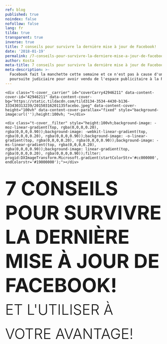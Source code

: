 ```yaml
---
ref: blog
published: true
noindex: false
nofollow: false
lang: fr
tilda: true
transparent: true
inverse: true
title: 7 conseils pour survivre la dernière mise à jour de Facebook!
date: '2018-01-19'
permalink: /7-conseils-pour-survivre-la-derniere-mise-a-jour-de-facebook/
author: Kosta
meta-title: 7 conseils pour survivre la dernière mise à jour de Facebook!
meta-description: >-
  Facebook fait la manchette cette semaine et ce n'est pas à cause d'une
  poursuite judiciaire pour avoir vendu de l'espace publicitaire à la Russie.
---
```

<!--allrecords-->
<div id="allrecords" class="t-records" data-hook="blocks-collection-content-node" data-tilda-project-id="56887" data-tilda-page-id="2198618" data-tilda-formskey="3456bc1d42b6e0b4ba4a29862ed779d7">

<div id="rec42946211" class="r t-rec" style=" " data-animationappear="off" data-record-type="274">
<!-- t255 -->
<!-- cover -->
	




<div class="t-cover" id="recorddiv42946211" bgimgfield="img" style="height:100vh; background-image:url('https://static.tildacdn.com/tild3134-3534-4430-b136-333430313239/-/resize/20x/20150316201135facebo.jpeg');">

	<div class="t-cover__carrier" id="coverCarry42946211" data-content-cover-id="42946211" data-content-cover-bg="https://static.tildacdn.com/tild3134-3534-4430-b136-333430313239/20150316201135facebo.jpeg" data-content-cover-height="100vh" data-content-cover-parallax="fixed" style="background-image:url('');height:100vh; "></div>
      
    <div class="t-cover__filter" style="height:100vh;background-image: -moz-linear-gradient(top, rgba(0,0,0,0.20), rgba(0,0,0,0.90));background-image: -webkit-linear-gradient(top, rgba(0,0,0,0.20), rgba(0,0,0,0.90));background-image: -o-linear-gradient(top, rgba(0,0,0,0.20), rgba(0,0,0,0.90));background-image: -ms-linear-gradient(top, rgba(0,0,0,0.20), rgba(0,0,0,0.90));background-image: linear-gradient(top, rgba(0,0,0,0.20), rgba(0,0,0,0.90));filter: progid:DXImageTransform.Microsoft.gradient(startColorStr='#cc000000', endColorstr='#19000000');"></div>
  <div class="t255">
  <div class="t-container">
    <div class="t-width t-width_10 t255__mainblock">
        <div class="t-cover__wrapper t-valign_middle" style="height:100vh;"> 
          <div class="t255__wrapper" data-hook-content="covercontent">
                        <h1 class="t255__title t-title t-title_sm t-uppercase t-animate" data-animate-style="fadeinup" data-animate-group="yes" data-animate-order="1" style="text-transform:uppercase;" field="title"><div style="font-size:72px;line-height:78px;" data-customstyle="yes"><span style="font-size: 62px;"><span data-redactor-style="font-weight: 700;" style="font-weight: 700;">7 conseils pour survivre la dernière mise à jour de Facebook!<br></span></span><span style="font-size: 46px;"><span style="font-weight: 300;" data-redactor-style="font-weight: 300;">Et l'utiliser à votre avantage!<br><br></span></span></div></h1>            <span class="space"></span>
          </div>
        </div>
        <div class="t255__userblock">
          <div class="t255__userblock-img t-bgimg t-animate" data-animate-style="fadeinup" data-animate-group="yes" data-animate-order="3" data-animate-delay="0.3" imgfield="img2" data-original="https://static.tildacdn.com/tild3266-6464-4637-b136-613030376236/TTBAGroupTeamKosta.jpg" style="background-image: url('https://static.tildacdn.com/tild3266-6464-4637-b136-613030376236/-/resize/20x/TTBAGroupTeamKosta.jpg');"></div>          <div class="t255__userblock-descr t-descr t-descr_xxs t-animate" data-animate-style="fadeinup" data-animate-group="yes" data-animate-order="4" data-animate-delay="0.3" field="title2">Par <strong>Konstantin Kostychuk</strong><strong><br>Fondateur &amp; PDG chez  Groupe TTBA </strong><strong></strong></div>          <div class="t255__userblock-date t-descr t-descr_xxs t-animate" data-animate-style="fadeinup" data-animate-group="yes" data-animate-order="5" data-animate-delay="0.3" field="descr2">18 Janvier 2018</div>        </div>
    </div>
  </div>
  </div>
  

</div>
    
</div>


<div id="rec42946212" class="r t-rec t-rec_pt_0 t-rec_pb_0" style="padding-top:0px;padding-bottom:0px; " data-animationappear="off" data-record-type="449">

<!-- T381 -->
<div id="nav42946212marker"></div>
<div id="nav42946212" class="t449   " data-navmarker="nav42946212marker" data-appearoffset="" data-hideoffset="">
    <div class="t449__wrapper ">
      <script type="text/javascript" src="//yastatic.net/share2/share.js" charset="utf-8"></script>
      <div class="t449__share_buttons ya-share2" data-direction="vertical" data-yasharel10n="en" data-services="facebook,twitter"></div>         
    </div>
</div>

</div>


<div id="rec42946213" class="r t-rec t-rec_pt_45 t-rec_pb_30" style="padding-top:45px;padding-bottom:30px;background-color:#ededed; " data-record-type="127" data-bg-color="#ededed">
<!-- T119 -->
<div class="t119">
	<div class="t-container ">
	  	<div class="t-col t-col_8 t-prefix_2">
			<div class="t119__preface t-descr t-opacity_70" style="opacity:0.70;" field="text"><div style="font-size:30px;text-align:left;" data-customstyle="yes"><strong></strong><strong>Hé oui!</strong> Facebook fait la manchette encore cette semaine!<br><br>Cette fois-ci, ce n'est pas à cause d'une poursuite judiciaire  pour du  <em>revenge porn</em> en Irlande, ou pour avoir vendu de l'espace publicitaire sur la lune à la Russie.<br><br>Cette fois-ci c'est entre Facebook et les propriétaires d'entreprises. <br></div></div>
		</div>
	</div>
</div>
</div>


<div id="rec42946214" class="r t-rec t-rec_pt_90 t-rec_pb_75" style="padding-top:90px;padding-bottom:75px; " data-record-type="223">
<!-- T195 -->
<div class="t195">
  <div class="t-container">
                
      <div class="t-col t-col_5 t-prefix_1">
        <div class="t195__text t-text t-text_md t-animate" data-animate-style="fadeinleft" data-animate-group="yes" data-animate-order="1" field="text"><div style="font-size:18px;" data-customstyle="yes">Suite à la déclaration à la presse du VP du Fil d'Actualité Adam Mosseri, ainsi qu'à la publication de Mark Zuckerberg lui-même, les utilisateurs Facebook verront <strong></strong><strong>"</strong><u><strong data-redactor-tag="strong">moins de contenu promotionnel de la part des compagnies et des marques".</strong></u> L'algorithme priorisera plutôt les publications qui "<strong>engendrent des conversations et les interactions entre les utilisateurs" </strong>et par utilisateurs, on parle évidement de la famille et les amis. <br><br> <span style="font-size: 26px;">Suite à cette annonce, la fortune de Mark Zuckerberg a pris un coup de 3.3 Millards de dollars.</span><br></div></div>
      </div>
          <div class="t-col t-col_6  t195__imgsection" itemscope="" itemtype="http://schema.org/ImageObject"><meta itemprop="image" content="https://static.tildacdn.com/tild3062-3066-4338-b639-396436643666/zuckerberg.jpg">        <img class="t195__img t-img t-animate" data-animate-style="fadeinright" data-animate-group="yes" data-animate-order="2" data-animate-delay="0.5" data-tu-max-width="1200" data-tu-max-height="1200" src="https://static.tildacdn.com/tild3062-3066-4338-b639-396436643666/-/empty/zuckerberg.jpg" data-original="https://static.tildacdn.com/tild3062-3066-4338-b639-396436643666/zuckerberg.jpg" imgfield="img"><br>        <div class="t195__sectitle t-descr" field="imgtitle" itemprop="name"></div>
        <div class="t195__secdescr t-descr" field="imgdescr" itemprop="description"></div>
      </div>
      </div>
</div>
</div>


<div id="rec42946215" class="r t-rec t-rec_pt_0 t-rec_pb_30" style="padding-top:0px;padding-bottom:30px; " data-record-type="30">
<!-- T015 -->
<div class="t015">
  <div class="t-container t-align_center">
    <div class="t-col t-col_10 t-prefix_1">
            <div class="t015__title t-title t-title_lg" field="title" style="">Pourquoi? <br></div>      <div class="t015__descr t-descr t-descr_xl" field="descr" style="">Parce que cette décision <u>réduira le temps que les utilisateurs passeront sur Facebook</u>. C'est un virage à 180 degrés par rapport aux efforts précédents de garder les gens <em>scotchés</em><br>à leurs écrans, par exemple l'astucieuse fonction <em>auto-play </em>des vidéos du fils d'actualité. <br></div>    </div>
  </div>
</div>
</div>


<div id="rec42946216" class="r t-rec t-rec_pt_60 t-rec_pb_60" style="padding-top:60px;padding-bottom:60px; " data-record-type="106">
<!-- T004 -->
<div class="t004">
	<div class="t-container ">
	  	<div class="t-col t-col_8 t-prefix_2">
			<h2 field="text" class="t-text t-text_md  "><div style="text-align:left;" data-customstyle="yes"><span style="font-size: 40px;">Comment ce changement affecte les entreprises?</span> <br><br> <strong>1. </strong>Cette mise à jour <strong>n'affectera pas l'algorithme publicitaire </strong>(pour l'instant), mais la portée naturelle des pages qui ne génèrent pas d'interaction chutera considérablement.  <br><br> <strong>2. </strong>Étant donné que la portée naturelle des publications des entreprises diminuera, ces dernières devront se tourner vers la publicité afin de se tailler une place devant leur auditoire cible. Le résultat? Des <strong>coûts par clic et par impression plus élevés!</strong><br><br> <strong>3. </strong>Les espaces publicitaires disponibles diminuent, le prix des publicités augmente et la porté tombe à son niveau le plus bas, les véritables gagnants dans cette situation seront <strong>les influenceurs.</strong><br><br><strong><span data-redactor-tag="span" style="font-size: 26px;">POURQUOI?</span></strong><br><br>Parce qu'ils ont un <strong>auditoire fidèle</strong> qui interagit continuellement et en grand nombre avec leurs publications. Après cette mise à jour, ces pages rayonneront <strong>au détriment des pages avec du contenu peu interactif</strong>. <br><br>Bien entendu, les influenceurs ne seront pas totalement indemnisés. Au bout du compte, influenceur ou non, vous êtes à la merci de la plateforme que vous utilisez pour communiquer avec votre auditoire. Le sort des influenceurs reste entre les mains de Facebook. <br></div></h2>
		</div>
	</div>
</div>
</div>


<div id="rec42946217" class="r t-rec t-rec_pt_0 t-rec_pb_0" style="padding-top:0px;padding-bottom:0px; " data-record-type="179">
<!-- cover -->
	




<div class="t-cover" id="recorddiv42946217" bgimgfield="img" style="height:90vh; background-image:url('https://static.tildacdn.com/tild6364-3361-4166-a235-396532396163/-/resize/20x/androidpitfacebookme.JPG');">

	<div class="t-cover__carrier" id="coverCarry42946217" data-content-cover-id="42946217" data-content-cover-bg="https://static.tildacdn.com/tild6364-3361-4166-a235-396532396163/androidpitfacebookme.JPG" data-content-cover-height="90vh" data-content-cover-parallax="fixed" style="background-image:url('');height:90vh; "></div>
      
    <div class="t-cover__filter" style="height:90vh;background-image: -moz-linear-gradient(top, rgba(0,0,0,0.70), rgba(0,0,0,0.60));background-image: -webkit-linear-gradient(top, rgba(0,0,0,0.70), rgba(0,0,0,0.60));background-image: -o-linear-gradient(top, rgba(0,0,0,0.70), rgba(0,0,0,0.60));background-image: -ms-linear-gradient(top, rgba(0,0,0,0.70), rgba(0,0,0,0.60));background-image: linear-gradient(top, rgba(0,0,0,0.70), rgba(0,0,0,0.60));filter: progid:DXImageTransform.Microsoft.gradient(startColorStr='#4c000000', endColorstr='#66000000');"></div>

<!-- T164 -->
<div class="t164">
	<div class="t-container">
		<div class="t-cover__wrapper t-valign_middle" style="height:90vh;">      
          <div class="t-col t-col_8 t-prefix_2 t-align_left">
            <div data-hook-content="covercontent">
            <div class="t164__wrapper">
	          	          	          <h2 class="t164__descr t-descr t-descr_xxxl" field="descr"><div style="font-size:52px;" data-customstyle="yes">Comment réagir à ce changement?<br></div></h2>	          <div class="t164__text t-text t-text_md" field="text"><div style="font-size:22px;" data-customstyle="yes">Les agences et les marques devront retrousser leurs manches et s'adapter (encore une fois).<br><br><strong>1. Ciblez votre auditoire avec un contenu captivant.</strong> Bien comprendre votre client et produire un contenu destiné à des différents segments de votre audience n'a jamais été plus important. Si le contenu était roi, après cette mise-à-jour il est empereur. <br><br> <strong>2. Utilisez les Vidéos en Direct.</strong> Ils produisent jusqu'à 6 fois plus d'interactions que les vidéos réguliers. Utilisez-les! Il s'agit du moyen le plus facile et rapide pour générer un plus grand engagement sur votre page. <br><br> <strong>3. Devenez un pro en publicité Facebook.</strong> La compétition deviendra de plus en plus féroce et les coûts plus élevés. Le seul moyen de tailler sa place dans l'espace publicitaire Facebook sera d'avoir les meilleures publicités sur le marché. <br><br> <strong>4. Bâtissez votre liste d'abonnés Messenger. </strong>Ceci doit devenir une priorité. Si vous ne savez pas ce que c'est, <em>Googlez</em> "Manychat", créez vous un compte gratuitement et faites le tour de cette application. Si le taux d'ouverture de courriels est à 22%, messenger chat vous donne un taux de <u>plus de 85%.</u><br><br> <strong>5. Les Groupes Facebook sont les nouveaux Vidéos en Direct. </strong> Facebook met beaucoup d'effort afin que les marques utilisent les Groupes. Il s'agit de mini-communautés de personnes ayant les mêmes intérêts pour une marque, une personnalité publique ou une activité. Si Facebook en parle, vous devez porter attention. <br><br> <strong>6. Arrêtez les "click-baits".</strong> Les publications qui demandent aux utilisateurs  "d'aimer pour oui et commenter pour non" ne fonctionneront graduellement plus et les pages qui utilisent ces tactiques en verront leur portée organique diminuer considérablement. <br><br><strong>7. Utilisez les influenceurs. </strong>Cette industrie a considérablement et rapidement grandie en importance ces dernières années. Les influenceurs qui étaient payés 500$ pour une publication peuvent désormais recevoir de 25 000$ à 250 000$ pour une seule collaboration! La nouvelle mise-à-jour augmente le retour sur investissement que vous faites en influenceurs, si vous êtes prêts à payer le prix!</div></div>            </div>
            </div>
          </div>
		</div>
	</div>
</div>

  

</div>
    
</div>


<div id="rec42946218" class="r t-rec t-rec_pt_105 t-rec_pb_90" style="padding-top:105px;padding-bottom:90px;background-color:#f5f5f5; " data-animationappear="off" data-record-type="409" data-bg-color="#f5f5f5">
<!-- t409 -->

<div class="t409">
  <div class="t-container">
            <div class="t409__textwrapper t409__flexcolumn t-col t-col_5 t-prefix_1 t-align_left t409__valign_middle">
      <div class="t409__uptitle t-uptitle t-uptitle_md" field="subtitle">pour conclure</div>      <div class="t409__title t-heading t-heading_lg" field="title">En gros, ça veut dire quoi?</div>      <div class="t409__descr t-descr t-descr_sm" field="descr">Au bout du compte, cette nouvelle mise à jour, comme toutes les précédentes, filtrera les annonceurs et les marques de sorte que ceux qui n'investissent pas les ressources nécessaires pour créer du contenu interactif perdront énormément de terrain face à ceux qui prennent le temps d'être créatif et versatile. <br><br>Le client, l'utilisateur et le consommateur ont toujours mené la danse et, suite à cette mise à jour, continueront de le faire. Zuckerberg veut démontrer au monde entier que l'essence même de sa plateforme est dédiée a l'utilisateur et ses proches et non à l'annonceur.  <br><br>Ce qui est certain, c'est que les entreprises devront s'asseoir et repenser à leur stratégie sur Facebook en 2018.<br></div>          
    </div>
        <div class="t409__imgwrapper t409__flexcolumn t-col t-col_1 ">
      <img class="t409__img t-img" src="https://static.tildacdn.com/tild6539-6364-4738-a564-643864383437/-/empty/laptop.png" data-original="https://static.tildacdn.com/tild6539-6364-4738-a564-643864383437/laptop.png" style="max-height: 550px;" imgfield="img">    </div>
          </div>
</div>

</div>


<div id="rec42946219" class="r t-rec t-rec_pt_45 t-rec_pb_45" style="padding-top:45px;padding-bottom:45px; " data-record-type="127">
<!-- T119 -->
<div class="t119">
	<div class="t-container ">
	  	<div class="t-col t-col_8 t-prefix_2">
			<div class="t119__preface t-descr t-opacity_70" style="opacity:0.70;" field="text"><div style="font-size:24px;text-align:left;" data-customstyle="yes">Pour reprendre les mots de notre cher Mark, les recherches démontrent que "lorsqu'on utilise les réseaux sociaux pour garder contact avec les personnes qui nous tiennent à coeur, la plateforme peut être bénéfique pour notre bien-être". Après plusieurs années d'effort pour nous rapprocher de nos écrans, Facebook tente finalement de nous rapprocher de ceux qu'on aime. &lt;3<br><br>Je me demande toutefois si cette déclaration a quelque chose à voir avec le fait que le Congrès Américain s'apprêtait à "griller" Alphabet, Facebook et twitter <strong>"pour le contenu terroriste sur leur plateforme"</strong> ;)</div></div>
		</div>
	</div>
</div>
</div>


<div id="rec42946220" class="r t-rec t-rec_pt_60 t-rec_pb_15" style="padding-top:60px;padding-bottom:15px;background-color:#ffffff; " data-record-type="184" data-bg-color="#ffffff">
<!-- T169 -->
<div class="t169">
  <div class="t-container_100">
    <div class="t-row">
      <div class="t-col_100">
        <div class="t169__text t-title" field="text"><div style="font-size:30px;line-height:40px;text-align:center;color:#444444;" data-customstyle="yes"><span style="font-weight: 300;">J'espère que cet article vous a plu et qu'il vous aidera dans vos futures démarches. Si vous avez des questions, commentaires positifs ou négatifs, n'hésitez pas à me contacter à <span style="color: rgb(104, 97, 238);" data-redactor-style="color: rgb(104, 97, 238);">kosta@ttbagroup.com</span> <br> <br>Bonne chance! </span><br></div></div>
      </div>
    </div>
  </div>
</div>
</div>


<div id="rec42946221" class="r t-rec" style=" " data-animationappear="off" data-record-type="330">

<style>
#rec42946221 input::-webkit-input-placeholder {color:#000000; opacity: 0.5;}
#rec42946221 input::-moz-placeholder          {color:#000000; opacity: 0.5;}
#rec42946221 input:-moz-placeholder           {color:#000000; opacity: 0.5;}
#rec42946221 input:-ms-input-placeholder      {color:#000000; opacity: 0.5;}          
#rec42946221 textarea::-webkit-input-placeholder {color:#000000; opacity: 0.5;}
#rec42946221 textarea::-moz-placeholder          {color:#000000; opacity: 0.5;}
#rec42946221 textarea:-moz-placeholder           {color:#000000; opacity: 0.5;}
#rec42946221 textarea:-ms-input-placeholder      {color:#000000; opacity: 0.5;}                    
</style>
<div class="t330">
  <div class="t-popup" data-tooltip-hook="#GrowMyBusiness">
    <div class="t-popup__close">
      <div class="t-popup__close-wrapper">
      <svg class="t-popup__close-icon" width="23px" height="23px" viewBox="0 0 23 23" version="1.1" xmlns="http://www.w3.org/2000/svg" xmlns:xlink="http://www.w3.org/1999/xlink">
        <g stroke="none" stroke-width="1" fill="#fff" fill-rule="evenodd">
          <rect transform="translate(11.313708, 11.313708) rotate(-45.000000) translate(-11.313708, -11.313708) " x="10.3137085" y="-3.6862915" width="2" height="30"></rect>
          <rect transform="translate(11.313708, 11.313708) rotate(-315.000000) translate(-11.313708, -11.313708) " x="10.3137085" y="-3.6862915" width="2" height="30"></rect>
        </g>
      </svg>
      </div>  
    </div>
    <div class="t-popup__container t-width t-width_6">
        <img class="t330__img t-img" src="https://static.tildacdn.com/tild6632-6531-4531-a564-626639616530/-/empty/ttba_moto.jpg" data-original="https://static.tildacdn.com/tild6632-6531-4531-a564-626639616530/ttba_moto.jpg" imgfield="img">        <div class="t330__wrapper t-align_center" style=";">
          <div class="t330__title t-title t-title_xxs"><div style="font-size:16px;" data-customstyle="yes"><span style="font-weight: 400;">We always respond in less than 4 hours.<br><br></span></div></div>                    <form id="form42946221" name="form42946221" role="form" action="https://forms.tildacdn.com/procces/" method="POST" data-formactiontype="2" data-inputbox=".t330__blockinput" data-success-url="https://ttbagroup.com/en/request-submitted" class="js-form-proccess " data-tilda-captchakey="">                                        
                                                                  <input type="hidden" name="formservices[]" value="67787a8c45c4f24353fc05cdd55eaa8d" class="js-formaction-services">
                                                      
                                                                                  <div>
                          <div class="js-successbox t330__blockinput-success t-text t-text_xs" style="display:none;">
                                                            Thank You! Your request has been submitted.
                                                      </div>                
                        </div>
                        <div class="t330__input-wrapper">
                                                                              <div class="t330__blockinput">
                              <input type="text" name="email" class="t330__input t-input js-tilda-rule " value="" placeholder="Your Name" onfocus="this.placeholder = ''" onblur="this.placeholder = 'Your Name'" data-tilda-req="1" data-tilda-rule="email" style="color:#000000; border:1px solid #c9c9c9; background-color:#ffffff; border-radius: 5px; -moz-border-radius: 5px; -webkit-border-radius: 5px;">
                          </div>
                                                                                                        <div class="t330__blockinput">
                              <input type="text" name="name" class="t330__input t-input js-tilda-rule " value="" placeholder="Your Email" onfocus="this.placeholder = ''" onblur="this.placeholder = 'Your Email'" data-tilda-req="1" data-tilda-rule="none" style="color:#000000; border:1px solid #c9c9c9; background-color:#ffffff; border-radius: 5px; -moz-border-radius: 5px; -webkit-border-radius: 5px;">
                          </div>                
                                                                                                        <div class="t330__blockinput">
                              <input type="text" name="phone" class="t330__input t-input js-tilda-rule " value="" placeholder="Your Phone Number" onfocus="this.placeholder = ''" onblur="this.placeholder = 'Your Phone Number'" data-tilda-req="1" data-tilda-rule="phone" style="color:#000000; border:1px solid #c9c9c9; background-color:#ffffff; border-radius: 5px; -moz-border-radius: 5px; -webkit-border-radius: 5px;">
                          </div>                                
                                                      
                          
                                                      
                                                                              <div class="t330__blockinput">
                              <textarea name="Whatdoyouwanttodiscuss" class="t330__input t-input js-tilda-rule " placeholder="What do you want to discuss?" onfocus="this.placeholder = ''" onblur="this.placeholder = 'What do you want to discuss?'" style="color:#000000; border:1px solid #c9c9c9; background-color:#ffffff; border-radius: 5px; -moz-border-radius: 5px; -webkit-border-radius: 5px;height:68px" rows="2"></textarea>
                          </div>
                                                    <div class="js-errorbox-all t330__blockinput-errorbox" style="display:none;">
                              <div class="t330__blockinput-errors-text t-text t-text_xs">
                                  <p class="t330__blockinput-errors-item js-rule-error js-rule-error-all"></p>
                        		<p class="t330__blockinput-errors-item js-rule-error js-rule-error-req">Required field</p>
                        		<p class="t330__blockinput-errors-item js-rule-error js-rule-error-email">Please correct e-mail address</p>
                        		<p class="t330__blockinput-errors-item js-rule-error js-rule-error-name">Name Wrong. Correct please</p>
                        		<p class="t330__blockinput-errors-item js-rule-error js-rule-error-phone">Please correct phone number</p>
                        		<p class="t330__blockinput-errors-item js-rule-error js-rule-error-string">Please enter letter, number or punctuation symbols.</p>
                              </div>
                          </div>
                            
                          <div class="t330__blockbutton">
                              <button type="submit" class="t330__submit t-submit" style="color:#ffffff;background-color:#ed4b3a;border-radius:5px; -moz-border-radius:5px; -webkit-border-radius:5px;">SEND</button>                          </div>
                         </div> 
          </form>                          
        </div>
      </div>
    </div>
</div>
                            
<style>
@media screen and (max-width: 560px) {
  #rec42946221 .t-popup__container {
    background-color: #fff !important;
  }
}
</style>                            

<script type="text/javascript">
$(document).ready(function(){
  setTimeout(function(){
    t330_initPopup('42946221');
  }, 500);
});
</script>  

                          
</div>


<div id="rec42946222" class="r t-rec t-rec_pt_45 t-rec_pb_45" style="padding-top:45px;padding-bottom:45px; " data-record-type="132">
<div class="t-container_100">
	<div style="position: relative; right: 50%; float: right;">
		<div style="position: relative; z-index: 1; right: -50%;">
			<div style="display: table;">
			<div style="display:table-row; width:auto; clear:both;">
			
						<div id="fb-root"></div>
			
			<script>(function(d, s, id) {
			  var js, fjs = d.getElementsByTagName(s)[0];
			  if (d.getElementById(id)) return;
			  js = d.createElement(s); js.id = id;
			  js.src = "//connect.facebook.net/en_En/sdk.js#xfbml=1&appId=257953674358265&version=v2.0";
			  fjs.parentNode.insertBefore(js, fjs);
			}(document, 'script', 'facebook-jssdk'));</script>
						
						
						<div style="border:0px solid;height:25px; float:left; display:table-column; padding-left:10px; padding-top:4px;">
			<div class="fb-like" data-layout="button_count" data-action="like" data-show-faces="false" data-share="false"></div>
			</div>
			              
						<div style="border:0px solid;height:25px; float:left; display:table-column; padding-left:10px; padding-top:4px;">
			<div class="fb-share-button" data-type="button_count"></div>
			</div>
									
			
			              
            
						<div style="float:left; width:80px; display:table-column; height:25px; border:0px solid; padding-left:10px; padding-top:4px;">
			<a href="https://twitter.com/share" class="twitter-share-button" data-text="7 conseils pour survivre la dernière mise à jour de Facebook!">Tweet</a>
			<script>!function(d,s,id){var js,fjs=d.getElementsByTagName(s)[0],p=/^http:/.test(d.location)?'http':'https';if(!d.getElementById(id)){js=d.createElement(s);js.id=id;js.src=p+'://platform.twitter.com/widgets.js';fjs.parentNode.insertBefore(js,fjs);}}(document, 'script', 'twitter-wjs');</script>
			</div>
			              
			</div>
			</div>
		</div>
	</div>
</div>  
</div>


<div id="rec42946223" class="r t-rec t-rec_pt_0 t-rec_pb_0" style="padding-top:0px;padding-bottom:0px; " data-animationappear="off" data-record-type="307">
<!-- t278 -->
<!-- cover -->
	




<div class="t-cover" id="recorddiv42946223" bgimgfield="img" style="height:100vh; background-image:url('https://static.tildacdn.com/tild6432-6139-4635-a466-633539363738/-/resize/20x/mtlcityview.jpg');">

	<div class="t-cover__carrier" id="coverCarry42946223" data-content-cover-id="42946223" data-content-cover-bg="https://static.tildacdn.com/tild6432-6139-4635-a466-633539363738/mtlcityview.jpg" data-content-cover-height="100vh" data-content-cover-parallax="fixed" style="background-image:url('');height:100vh; "></div>
      
    <div class="t-cover__filter" style="height:100vh;background-image: -moz-linear-gradient(top, rgba(46,46,46,0.80), rgba(46,46,46,0.80));background-image: -webkit-linear-gradient(top, rgba(46,46,46,0.80), rgba(46,46,46,0.80));background-image: -o-linear-gradient(top, rgba(46,46,46,0.80), rgba(46,46,46,0.80));background-image: -ms-linear-gradient(top, rgba(46,46,46,0.80), rgba(46,46,46,0.80));background-image: linear-gradient(top, rgba(46,46,46,0.80), rgba(46,46,46,0.80));filter: progid:DXImageTransform.Microsoft.gradient(startColorStr='#332e2e2e', endColorstr='#332e2e2e');"></div>
  <div class="t278">
  <div class="t-container ">
    <div class="t-width t-width_6 t278__mainblock">
      <div class="t-cover__wrapper t-valign_middle" style="height:100vh;"> 
        <div class="t278__mainwrapper" data-hook-content="covercontent">
          <div class="t278__title t-title t-title_xs" field="title">Recevez nos idées et constatations marketing directement dans votre boîte de reception.</div>          <div class="t278__descr t-descr t-descr_md" field="descr">Aucun courrier indésirable, promis ;)</div>          <form id="form42946223" name="form42946223" role="form" action="https://forms.tildacdn.com/procces/" method="POST" data-formactiontype="2" data-inputbox=".t278__blockinput" class="js-form-proccess " data-tilda-captchakey="">                                  
                                                <input type="hidden" name="formservices[]" value="67787a8c45c4f24353fc05cdd55eaa8d" class="js-formaction-services">
                            
                            <div style="position: absolute; left: -5000px;"><input type="text" name="tspecomment" tabindex="-1" value=""></div>
                      
          
                <div class="t278__input-mainblock t-width t-width_6">
          
                  <div class="t278__allert-wrapper">
                    <div class="t278__blockinput-success js-successbox" style="display:none;">
                        <div class="t278__success-icon">
                          <svg width="50px" height="50px" viewBox="0 0 50 50">
                            <g stroke="none" stroke-width="1" fill="none" fill-rule="evenodd">
                              <g fill="#FFFFFF">
                                <path d="M25.0982353,49.2829412 C11.5294118,49.2829412 0.490588235,38.2435294 0.490588235,24.6752941 C0.490588235,11.1064706 11.53,0.0670588235 25.0982353,0.0670588235 C38.6664706,0.0670588235 49.7058824,11.1064706 49.7058824,24.6752941 C49.7058824,38.2441176 38.6664706,49.2829412 25.0982353,49.2829412 L25.0982353,49.2829412 Z M25.0982353,1.83176471 C12.5023529,1.83176471 2.25529412,12.0794118 2.25529412,24.6752941 C2.25529412,37.2705882 12.5023529,47.5182353 25.0982353,47.5182353 C37.6941176,47.5182353 47.9411765,37.2705882 47.9411765,24.6752941 C47.9411765,12.0794118 37.6941176,1.83176471 25.0982353,1.83176471 L25.0982353,1.83176471 Z"></path>
                                <path d="M22.8435294,30.5305882 L18.3958824,26.0829412 C18.0511765,25.7382353 18.0511765,25.18 18.3958824,24.8352941 C18.7405882,24.4905882 19.2988235,24.4905882 19.6435294,24.8352941 L22.8429412,28.0347059 L31.7282353,19.1488235 C32.0729412,18.8041176 32.6311765,18.8041176 32.9758824,19.1488235 C33.3205882,19.4935294 33.3205882,20.0517647 32.9758824,20.3964706 L22.8435294,30.5305882 L22.8435294,30.5305882 Z"></path>
                              </g>
                            </g>
                          </svg>
                        </div>
                        <div class="t278__success-message t-descr t-descr_lg">Your data has been submitted. Thank you!</div>
                    </div>
                  </div>
                  
                  <div class="t278__wrapper">
                                        <div class="t278__blockinput">
                        <input type="text" name="EMAIL" class="t278__input t-input js-tilda-rule " value="" placeholder="Votre Courriel" data-tilda-req="1" data-tilda-rule="email" style="color:#000000;  background-color:#ffffff; border-radius: 4px; -moz-border-radius: 4px; -webkit-border-radius: 4px;">
                    </div>
                                                                                <div class="t278__blockinput">
                        <input type="text" name="name" class="t278__input t-input js-tilda-rule " value="" placeholder="Votre Nom" data-tilda-req="1" data-tilda-rule="none" style="color:#000000;  background-color:#ffffff; border-radius: 4px; -moz-border-radius: 4px; -webkit-border-radius: 4px;">
                    </div>
                                                            
                                                            
                     
                    <div class="t278__blockinput-errorbox js-errorbox-all" style="display:none;">
                        <div class="t278__blockinput-errors-text t-descr t-descr_xs">
                            <p class="t278__blockinput-errors-item js-rule-error js-rule-error-all"></p>
                        	<p class="t278__blockinput-errors-item js-rule-error js-rule-error-req">Required field</p>
                        	<p class="t278__blockinput-errors-item js-rule-error js-rule-error-email">Please correct e-mail address</p>
                        	<p class="t278__blockinput-errors-item js-rule-error js-rule-error-name">Name Wrong. Correct please</p>
                        	<p class="t278__blockinput-errors-item js-rule-error js-rule-error-phone">Please correct phone number</p>
                        	<p class="t278__blockinput-errors-item js-rule-error js-rule-error-string">Please enter letter, number or punctuation symbols.</p>
                        </div>
                    </div>
                    
                    <div class="t278__blockbutton">
                                                  <button type="submit" class="t-submit" style="color:#ffffff;background-color:#ed4b3a;border-radius:7px; -moz-border-radius:7px; -webkit-border-radius:7px;">GARDEZ-MOI À JOUR</button>
                                            </div>
                  </div>
              </div>  
        </form>		                      
        </div>
      </div>
    </div>
  </div>
  </div>
<style>
#rec42946223 input::-webkit-input-placeholder {color:#000000; opacity: 0.5;}
#rec42946223 input::-moz-placeholder          {color:#000000; opacity: 0.5;}
#rec42946223 input:-moz-placeholder           {color:#000000; opacity: 0.5;}
#rec42946223 input:-ms-input-placeholder      {color:#000000; opacity: 0.5;}          
#rec42946223 textarea::-webkit-input-placeholder {color:#000000; opacity: 0.5;}
#rec42946223 textarea::-moz-placeholder          {color:#000000; opacity: 0.5;}
#rec42946223 textarea:-moz-placeholder           {color:#000000; opacity: 0.5;}
#rec42946223 textarea:-ms-input-placeholder      {color:#000000; opacity: 0.5;}                    
</style>
  

</div>
                                            
        
 
</div>

</div>
<!--/allrecords-->
